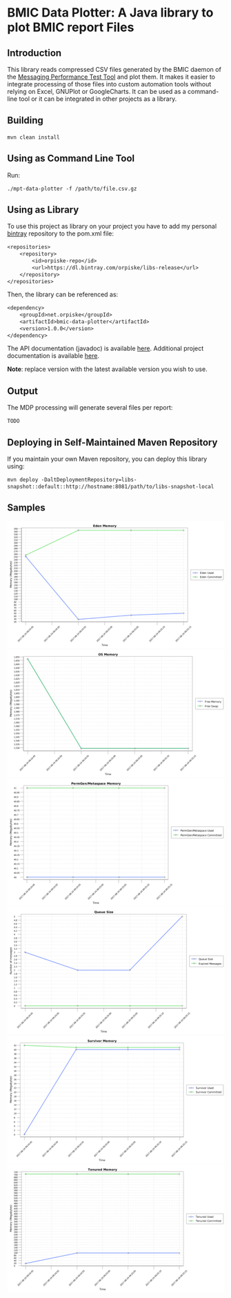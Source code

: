 BMIC Data Plotter: A Java library to plot BMIC report Files
============


Introduction
----

This library reads compressed CSV files generated by the BMIC daemon of the [Messaging Performance Test Tool](https://github.com/orpiske/msg-perf-tool/) and plot them. It makes it
easier to integrate processing of those files into custom automation tools without relying on Excel, GNUPlot or
GoogleCharts.
It can be used as a command-line tool or it can be integrated in other projects as a library.


Building
----

```
mvn clean install
```



Using as Command Line Tool
----

Run:

```
./mpt-data-plotter -f /path/to/file.csv.gz
```

Using as Library
----

To use this project as library on your project you have to add my personal 
[bintray](https://bintray.com/orpiske/libs-release/) repository to the pom.xml
file:

```
<repositories>
    <repository>
        <id>orpiske-repo</id>
        <url>https://dl.bintray.com/orpiske/libs-release</url>
    </repository>
</repositories>
```

Then, the library can be referenced as: 
```
<dependency>
    <groupId>net.orpiske</groupId>
    <artifactId>bmic-data-plotter</artifactId>
    <version>1.0.0</version>
</dependency>
```

The API documentation (javadoc) is available [here](http://www.orpiske.net/files/javadoc/bmic-data-plotter-1/apidocs/). 
Additional project documentation is available [here](http://www.orpiske.net/files/javadoc/bmic-data-plotter-1/). 

**Note**: replace version with the latest available version you wish to use.

Output
----

The MDP processing will generate several files per report: 

```
TODO
```

Deploying in Self-Maintained Maven Repository
----

If you maintain your own Maven repository, you can deploy this library using:

```
mvn deploy -DaltDeploymentRepository=libs-snapshot::default::http://hostname:8081/path/to/libs-snapshot-local
```

Samples
----
![Eden](doc/broker-jvm-inspector_eden_memory.png)
![Physical](doc/broker-jvm-inspector_memory.png)
![PermGen](doc/broker-jvm-inspector_pm_memory.png)
![Queue Data](doc/broker-jvm-inspector_queue_data.png)
![Survivor Memory](doc/broker-jvm-inspector_survivor_memory.png)
![Tenured Memory](doc/broker-jvm-inspector_tenured_memory.png)
